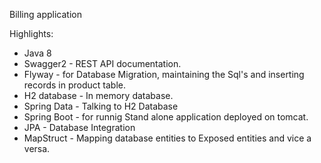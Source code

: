 Billing application


Highlights:
 - Java 8
 - Swagger2 - REST API documentation.
 - Flyway - for Database Migration, maintaining the Sql's and inserting records in product table.
 - H2 database - In memory database.
 - Spring Data - Talking to H2 Database
 - Spring Boot - for runnig Stand alone application deployed on tomcat.
 - JPA - Database Integration
 - MapStruct - Mapping database entities to Exposed entities and vice a versa.
